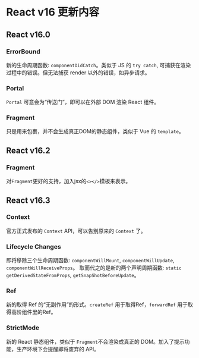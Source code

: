 # React v16 更新内容

## React v16.0

### ErrorBound

新的生命周期函数: `componentDidCatch`。类似于 JS 的 `try catch`, 可捕获在渲染过程中的错误。但无法捕获 render 以外的错误，如异步请求。

### Portal

`Portal` 可意会为“传送门”，即可以在外部 DOM 渲染 React 组件。

### Fragment

只是用来包裹，并不会生成真正DOM的静态组件，类似于 Vue 的 `template`。

## React v16.2

### Fragment

对`Fragment`更好的支持，加入jsx的`<></>`模板来表示。

## React v16.3

### Context

官方正式发布的 `Context` API，可以告别原来的 `Context` 了。

### Lifecycle Changes

即将移除三个生命周期函数: `componentWillMount`, `componentWillUpdate`, `componentWillReceiveProps`。
取而代之的是新的两个声明周期函数: `static getDerivedStateFromProps`, `getSnapShotBeforeUpdate`。

### Ref

新的取得 Ref 的“无副作用”的形式。`createRef` 用于取得Ref，`forwardRef` 用于取得高阶组件里的Ref。

### StrictMode

新的 React 静态组件，类似于 `Fragment`不会渲染成真正的 DOM。加入了提示功能，生产环境下会提醒即将废弃的 API。